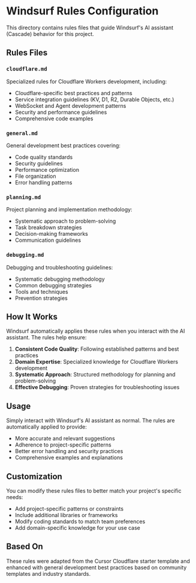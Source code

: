 # Windsurf Rules Configuration

This directory contains rules files that guide Windsurf's AI assistant (Cascade) behavior for this project.

## Rules Files

### `cloudflare.md`
Specialized rules for Cloudflare Workers development, including:
- Cloudflare-specific best practices and patterns
- Service integration guidelines (KV, D1, R2, Durable Objects, etc.)
- WebSocket and Agent development patterns
- Security and performance guidelines
- Comprehensive code examples

### `general.md`
General development best practices covering:
- Code quality standards
- Security guidelines
- Performance optimization
- File organization
- Error handling patterns

### `planning.md`
Project planning and implementation methodology:
- Systematic approach to problem-solving
- Task breakdown strategies
- Decision-making frameworks
- Communication guidelines

### `debugging.md`
Debugging and troubleshooting guidelines:
- Systematic debugging methodology
- Common debugging strategies
- Tools and techniques
- Prevention strategies

## How It Works

Windsurf automatically applies these rules when you interact with the AI assistant. The rules help ensure:

1. **Consistent Code Quality**: Following established patterns and best practices
2. **Domain Expertise**: Specialized knowledge for Cloudflare Workers development
3. **Systematic Approach**: Structured methodology for planning and problem-solving
4. **Effective Debugging**: Proven strategies for troubleshooting issues

## Usage

Simply interact with Windsurf's AI assistant as normal. The rules are automatically applied to provide:
- More accurate and relevant suggestions
- Adherence to project-specific patterns
- Better error handling and security practices
- Comprehensive examples and explanations

## Customization

You can modify these rules files to better match your project's specific needs:
- Add project-specific patterns or constraints
- Include additional libraries or frameworks
- Modify coding standards to match team preferences
- Add domain-specific knowledge for your use case

## Based On

These rules were adapted from the Cursor Cloudflare starter template and enhanced with general development best practices based on community templates and industry standards.

